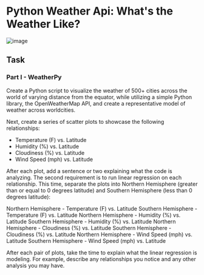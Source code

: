 # Python Weather Api:  What's the Weather Like?



![image](https://user-images.githubusercontent.com/86257908/148656638-43c5ed14-b90f-435f-a3a1-f3f2b0d1fde6.png)


## Task 

### Part I - WeatherPy

Create a Python script to visualize the weather of 500+ cities across the world of varying distance from the equator, while utilizing a simple Python library, the OpenWeatherMap API, and  create a representative model of weather across worldcities.

Next, create a series of scatter plots to showcase the following relationships:

* Temperature (F) vs. Latitude
* Humidity (%) vs. Latitude
* Cloudiness (%) vs. Latitude
* Wind Speed (mph) vs. Latitude

After each plot, add a sentence or two explaining what the code is analyzing.
The second requirement is to run linear regression on each relationship. This time, separate the plots into Northern Hemisphere (greater than or equal to 0 degrees 
latitude) and Southern Hemisphere (less than 0 degrees latitude):

Northern Hemisphere - Temperature (F) vs. Latitude
Southern Hemisphere - Temperature (F) vs. Latitude
Northern Hemisphere - Humidity (%) vs. Latitude
Southern Hemisphere - Humidity (%) vs. Latitude
Northern Hemisphere - Cloudiness (%) vs. Latitude
Southern Hemisphere - Cloudiness (%) vs. Latitude
Northern Hemisphere - Wind Speed (mph) vs. Latitude
Southern Hemisphere - Wind Speed (mph) vs. Latitude


After each pair of plots, take the time to explain what the linear regression is modeling. For example, describe any relationships you notice and any other analysis you may have.
